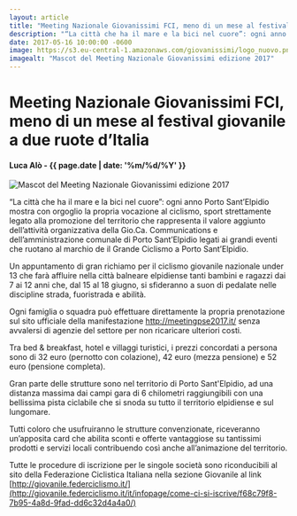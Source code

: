 ```yaml
---
layout: article
title: "Meeting Nazionale Giovanissimi FCI, meno di un mese al festival giovanile a due ruote d’Italia"
description: "“La città che ha il mare e la bici nel cuore”: ogni anno Porto Sant’Elpidio mostra con orgoglio la propria vocazione al ciclismo, sport strettamente legato alla promozione del territorio che rappresenta il valore aggiunto dell’attività organizzativa della Gio.Ca. Communications e dell’amministrazione comunale di Porto Sant’Elpidio legati ai grandi eventi che ruotano al marchio de il Grande Ciclismo a Porto Sant’Elpidio."
date: 2017-05-16 10:00:00 -0600
image: https://s3.eu-central-1.amazonaws.com/giovanissimi/logo_nuovo.png
imagealt: "Mascot del Meeting Nazionale Giovanissimi edizione 2017"
---
```


# Meeting Nazionale Giovanissimi FCI, meno di un mese al festival giovanile a due ruote d’Italia

#### Luca Alò - {{ page.date | date: '%m/%d/%Y' }}

![Mascot del Meeting Nazionale Giovanissimi edizione 2017](https://s3.eu-central-1.amazonaws.com/giovanissimi/logo_nuovo.png)

“La città che ha il mare e la bici nel cuore”: ogni anno Porto Sant’Elpidio mostra con orgoglio la propria vocazione al ciclismo, sport strettamente legato alla promozione del territorio che rappresenta il valore aggiunto dell’attività organizzativa della Gio.Ca. Communications e dell’amministrazione comunale di Porto Sant’Elpidio legati ai grandi eventi che ruotano al marchio de il Grande Ciclismo a Porto Sant’Elpidio.

Un appuntamento di gran richiamo per il ciclismo giovanile nazionale under 13 che farà affluire nella città balneare elpidiense tanti bambini e ragazzi dai 7 ai 12 anni che, dal 15 al 18 giugno, si sfideranno a suon di pedalate nelle discipline strada, fuoristrada e abilità.

Ogni famiglia o squadra può effettuare direttamente la propria prenotazione sul sito ufficiale della manifestazione http://meetingpse2017.it/ senza avvalersi di agenzie del settore per non ricaricare ulteriori costi.

Tra bed & breakfast, hotel e villaggi turistici, i prezzi concordati a persona sono di 32 euro (pernotto con colazione), 42 euro (mezza pensione) e 52 euro (pensione completa).

Gran parte delle strutture sono nel territorio di Porto Sant'Elpidio, ad una distanza massima dai campi gara di 6 chilometri raggiungibili con una bellissima pista ciclabile che si snoda su tutto il territorio elpidiense e sul lungomare.

Tutti coloro che usufruiranno le strutture convenzionate, riceveranno un’apposita card che abilita sconti e offerte vantaggiose su tantissimi prodotti e servizi locali contribuendo così anche all’animazione del territorio.

Tutte le procedure di iscrizione per le singole società sono riconducibili al sito della Federazione Ciclistica Italiana nella sezione Giovanile al link [http://giovanile.federciclismo.it/](http://giovanile.federciclismo.it/it/infopage/come-ci-si-iscrive/f68c79f8-7b95-4a8d-9fad-dd6c32d4a4a0/)